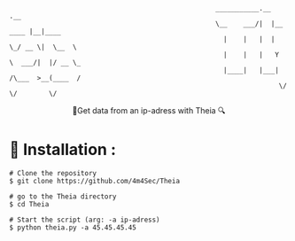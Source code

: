                                                         ___________.__           .__        
                                                        \__    ___/|  |__   ____ |__|____   
                                                          |    |   |  |  \_/ __ \|  \__  \  
                                                          |    |   |   Y  \  ___/|  |/ __ \_
                                                          |____|   |___|  /\___  >__(____  /
                                                                        \/     \/        \/
<p style="text-align: center">🔎Get data from an ip-adress with Theia 🔍</p>

# 📌 Installation :
```
# Clone the repository
$ git clone https://github.com/4m4Sec/Theia

# go to the Theia directory
$ cd Theia

# Start the script (arg: -a ip-adress)
$ python theia.py -a 45.45.45.45
```
